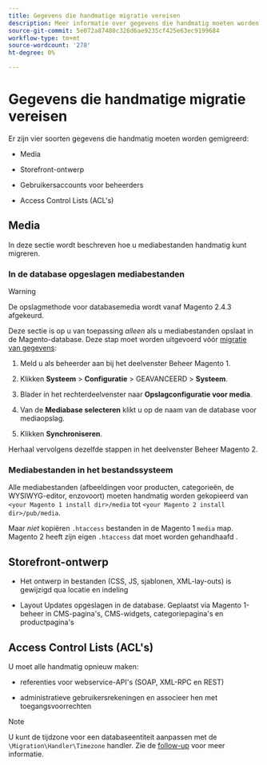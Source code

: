 ```yaml
---
title: Gegevens die handmatige migratie vereisen
description: Meer informatie over gegevens die handmatig moeten worden gemigreerd tijdens een gegevensmigratie van Magento 1 tot en met Magento 2 en over hoe u dit kunt doen.
source-git-commit: 5e072a87480c326d6ae9235cf425e63ec9199684
workflow-type: tm+mt
source-wordcount: '278'
ht-degree: 0%

---
```



# Gegevens die handmatige migratie vereisen

Er zijn vier soorten gegevens die handmatig moeten worden gemigreerd:

* Media

* Storefront-ontwerp

* Gebruikersaccounts voor beheerders

* Access Control Lists (ACL&#39;s)

## Media

In deze sectie wordt beschreven hoe u mediabestanden handmatig kunt migreren.

### In de database opgeslagen mediabestanden

>[!WARNING]
>
>De opslagmethode voor databasemedia wordt vanaf Magento 2.4.3 afgekeurd.


Deze sectie is op u van toepassing *alleen* als u mediabestanden opslaat in de Magento-database. Deze stap moet worden uitgevoerd vóór [migratie van gegevens](data.md):

1. Meld u als beheerder aan bij het deelvenster Beheer Magento 1.

1. Klikken **Systeem** > **Configuratie** > GEAVANCEERD > **Systeem**.

1. Blader in het rechterdeelvenster naar **Opslagconfiguratie voor media**.

1. Van de **Mediabase selecteren** klikt u op de naam van de database voor mediaopslag.

1. Klikken **Synchroniseren**.

Herhaal vervolgens dezelfde stappen in het deelvenster Beheer Magento 2.

### Mediabestanden in het bestandssysteem

Alle mediabestanden (afbeeldingen voor producten, categorieën, de WYSIWYG-editor, enzovoort) moeten handmatig worden gekopieerd van `<your Magento 1 install dir>/media` tot `<your Magento 2 install dir>/pub/media`.

Maar *niet* kopiëren `.htaccess` bestanden in de Magento 1 `media` map. Magento 2 heeft zijn eigen `.htaccess` dat moet worden gehandhaafd .

## Storefront-ontwerp

* Het ontwerp in bestanden (CSS, JS, sjablonen, XML-lay-outs) is gewijzigd qua locatie en indeling

* Layout Updates opgeslagen in de database. Geplaatst via Magento 1-beheer in CMS-pagina&#39;s, CMS-widgets, categoriepagina&#39;s en productpagina&#39;s

## Access Control Lists (ACL&#39;s)

U moet alle handmatig opnieuw maken:

* referenties voor webservice-API&#39;s (SOAP, XML-RPC en REST)

* administratieve gebruikersrekeningen en associeer hen met toegangsvoorrechten

>[!NOTE]
>
>U kunt de tijdzone voor een databaseentiteit aanpassen met de `\Migration\Handler\Timezone` handler. Zie de [follow-up](follow-up.md) voor meer informatie.
